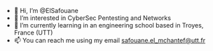 - 👋 Hi, I’m @ElSafouane
- 👀 I’m interested in CyberSec Pentesting and Networks
- 🌱 I’m currently learning in an engineering school based in Troyes, France (UTT)
- 📫 You can reach me using my email safouane.el_mchantef@utt.fr

<!---
ElSafouane/ElSafouane is a ✨ special ✨ repository because its `README.md` (this file) appears on your GitHub profile.
You can click the Preview link to take a look at your changes.
--->
